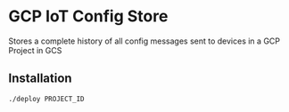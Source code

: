 # GCP IoT Config Store

Stores a complete history of all config messages sent to devices in a GCP Project in GCS

## Installation
`./deploy PROJECT_ID`